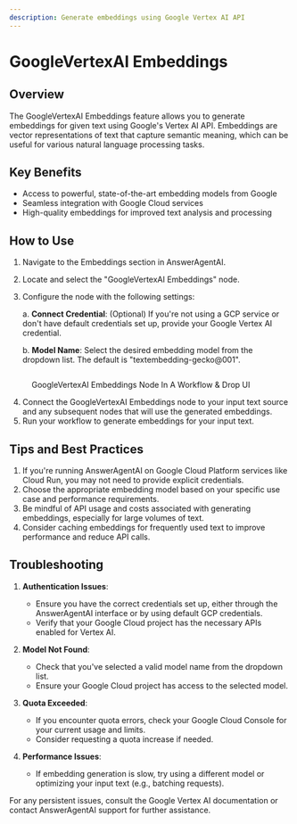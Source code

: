 ```yaml
---
description: Generate embeddings using Google Vertex AI API
---
```


# GoogleVertexAI Embeddings

## Overview

The GoogleVertexAI Embeddings feature allows you to generate embeddings for given text using Google's Vertex AI API. Embeddings are vector representations of text that capture semantic meaning, which can be useful for various natural language processing tasks.

## Key Benefits

-   Access to powerful, state-of-the-art embedding models from Google
-   Seamless integration with Google Cloud services
-   High-quality embeddings for improved text analysis and processing

## How to Use

1. Navigate to the Embeddings section in AnswerAgentAI.
2. Locate and select the "GoogleVertexAI Embeddings" node.
3. Configure the node with the following settings:

    a. **Connect Credential**: (Optional) If you're not using a GCP service or don't have default credentials set up, provide your Google Vertex AI credential.

    b. **Model Name**: Select the desired embedding model from the dropdown list. The default is "textembedding-gecko@001".

<!-- TODO: Add a screenshot of the GoogleVertexAI Embeddings node configuration panel -->
<figure><img src="/.gitbook/assets/screenshots/googlevertexembeddingsnode.png" alt="" /><figcaption><p> GoogleVertexAI Embeddings Node In A Workflow  &#x26; Drop UI</p></figcaption></figure>

4. Connect the GoogleVertexAI Embeddings node to your input text source and any subsequent nodes that will use the generated embeddings.
5. Run your workflow to generate embeddings for your input text.

## Tips and Best Practices

1. If you're running AnswerAgentAI on Google Cloud Platform services like Cloud Run, you may not need to provide explicit credentials.
2. Choose the appropriate embedding model based on your specific use case and performance requirements.
3. Be mindful of API usage and costs associated with generating embeddings, especially for large volumes of text.
4. Consider caching embeddings for frequently used text to improve performance and reduce API calls.

## Troubleshooting

1. **Authentication Issues**:

    - Ensure you have the correct credentials set up, either through the AnswerAgentAI interface or by using default GCP credentials.
    - Verify that your Google Cloud project has the necessary APIs enabled for Vertex AI.

2. **Model Not Found**:

    - Check that you've selected a valid model name from the dropdown list.
    - Ensure your Google Cloud project has access to the selected model.

3. **Quota Exceeded**:

    - If you encounter quota errors, check your Google Cloud Console for your current usage and limits.
    - Consider requesting a quota increase if needed.

4. **Performance Issues**:
    - If embedding generation is slow, try using a different model or optimizing your input text (e.g., batching requests).

For any persistent issues, consult the Google Vertex AI documentation or contact AnswerAgentAI support for further assistance.
